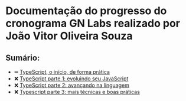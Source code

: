 # Documentação do progresso do cronograma GN Labs realizado por João Vitor Oliveira Souza
## Sumário: 
- ➖ [TypeScript, o início, de forma prática](https://github.com/joaovitoroliv/typescript/tree/main/01-typescript-o-inicio-de-forma-pratica)
- ❌ [TypeScript parte 1: evoluindo seu JavaScript](#)
- ❌ [TypeScript parte 2: avançando na linguagem](#)
- ❌ [Typescript parte 3: mais técnicas e boas práticas](#)
